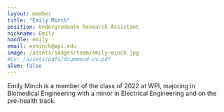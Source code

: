 ```yaml
---
layout: member
title: "Emily Minch"
position: Undergraduate Research Assistant
nickname: Emily
handle: emily
email: evminch@wpi.edu
image: /assets/images/team/emily-minch.jpg
#cv: /assets/pdfs/drummond-cv.pdf
alum: false
---
```

Emily Minch is a member of the class of 2022 at WPI, majoring in Biomedical Engineering with a minor in Electrical Engineering and on the pre-health track. 
